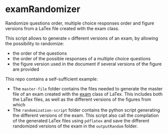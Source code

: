 # examRandomizer
Randomize questions order, multiple choice responses order and figure versions from a LaTex file created with the exam class.

This script allows to generate `n` different versions of an exam, by allowing the possibility to randomize:
  * the order of the questions
  * the order of the possible responses of a multiple choice questions
  * the figure version used in the document if several versions of the figure are provided

This repo contains a self-sufficient example:

  * The `master-file` folder contains the files needed to generate the master file of an exam created with the [exam](https://ctan.org/pkg/exam?lang=en) class of LaTex. This includes both the LaTex files, as well as the different versions of the figures from which
  * The `randomization-script` folder contains the python script generating the different versions of the exam. This script also call the compilation of the generated LaTex files using `pdflatex` and save the different randomized versions of the exam in the `outputRandom` folder.
